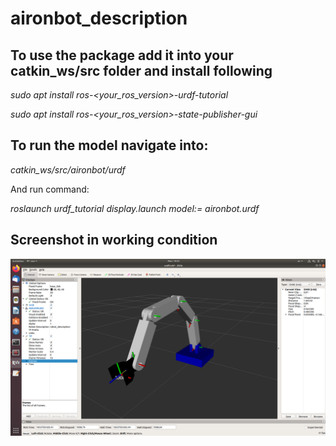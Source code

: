 # aironbot_description

## To use the package add it into your catkin_ws/src folder and install following

*sudo apt install ros-<your_ros_version>-urdf-tutorial*

*sudo apt install ros-<your_ros_version>-state-publisher-gui*

## To run the model navigate into:
 
*catkin_ws/src/aironbot/urdf*

And run command:

*roslaunch urdf_tutorial display.launch model:= aironbot.urdf*

## Screenshot in working condition

<img src="./aironbot.png">


